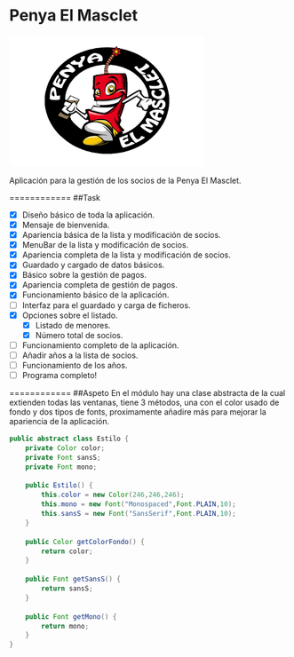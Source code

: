 Penya El Masclet
============

![logo](/GestioSocios/src/resources/logo.png)

Aplicación para la gestión de los socios de la Penya El Masclet.

============
##Task
- [x] Diseño básico de toda la aplicación.
- [x] Mensaje de bienvenida.
- [x] Apariencia básica de la lista y modificación de socios. 
- [x] MenuBar de la lista y modificación de socios.
- [x] Apariencia completa de la lista y modificación de socios.
- [x] Guardado y cargado de datos básicos.
- [x] Básico sobre la gestión de pagos.
- [x] Apariencia completa de gestión de pagos.
- [x] Funcionamiento básico de la aplicación.
- [ ] Interfaz para el guardado y carga de ficheros.
- [x] Opciones sobre el listado.
    - [x] Listado de menores.
    - [x] Número total de socios.
- [ ] Funcionamiento completo de la aplicación.
- [ ] Añadir años a la lista de socios.
- [ ] Funcionamiento de los años.
- [ ] Programa completo!

============
##Aspeto
En el módulo hay una clase abstracta de la cual extienden todas las ventanas, tiene 3 métodos, una con el color usado de fondo y dos tipos de fonts, proximamente añadire más para mejorar la apariencia de la aplicación.
```java
public abstract class Estilo {
    private Color color;
    private Font sansS;
    private Font mono;

    public Estilo() {
        this.color = new Color(246,246,246);
        this.mono = new Font("Monospaced",Font.PLAIN,10);
        this.sansS = new Font("SansSerif",Font.PLAIN,10);
    }

    public Color getColorFondo() {
        return color;
    }

    public Font getSansS() {
        return sansS;
    }

    public Font getMono() {
        return mono;
    }
}
```
